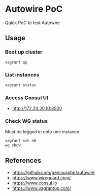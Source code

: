 # Autowire PoC

Quick PoC to test Autowire

## Usage

### Boot up cluster
```sh
vagrant up
```

### List instances
```sh
vagrant status
```

### Access Consul UI
 * http://172.20.20.10:8500

### Check WG status
Must be logged in onto one instance
```sh
vagrant ssh n0
wg show
```

## References
 * https://github.com/geniousphp/autowire
 * https://www.wireguard.com/
 * https://www.consul.io
 * https://www.vagrantup.com/
